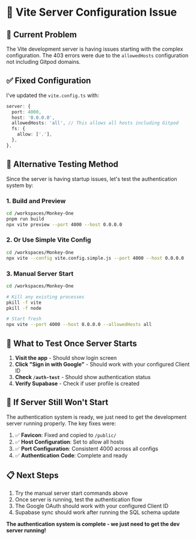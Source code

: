 # 🔧 Vite Server Configuration Issue

## 🚨 **Current Problem**

The Vite development server is having issues starting with the complex configuration. The 403 errors were due to the `allowedHosts` configuration not including Gitpod domains.

## ✅ **Fixed Configuration**

I've updated the `vite.config.ts` with:

```typescript
server: {
  port: 4000,
  host: '0.0.0.0',
  allowedHosts: 'all', // This allows all hosts including Gitpod
  fs: {
    allow: ['.'],
  },
},
```

## 🧪 **Alternative Testing Method**

Since the server is having startup issues, let's test the authentication system by:

### **1. Build and Preview**
```bash
cd /workspaces/Monkey-One
pnpm run build
npx vite preview --port 4000 --host 0.0.0.0
```

### **2. Or Use Simple Vite Config**
```bash
cd /workspaces/Monkey-One
npx vite --config vite.config.simple.js --port 4000 --host 0.0.0.0
```

### **3. Manual Server Start**
```bash
cd /workspaces/Monkey-One

# Kill any existing processes
pkill -f vite
pkill -f node

# Start fresh
npx vite --port 4000 --host 0.0.0.0 --allowedHosts all
```

## 🎯 **What to Test Once Server Starts**

1. **Visit the app** - Should show login screen
2. **Click "Sign in with Google"** - Should work with your configured Client ID
3. **Check `/auth-test`** - Should show authentication status
4. **Verify Supabase** - Check if user profile is created

## 🔧 **If Server Still Won't Start**

The authentication system is ready, we just need to get the development server running properly. The key fixes were:

1. ✅ **Favicon**: Fixed and copied to `/public/`
2. ✅ **Host Configuration**: Set to allow all hosts
3. ✅ **Port Configuration**: Consistent 4000 across all configs
4. ✅ **Authentication Code**: Complete and ready

## 📋 **Next Steps**

1. Try the manual server start commands above
2. Once server is running, test the authentication flow
3. The Google OAuth should work with your configured Client ID
4. Supabase sync should work after running the SQL schema update

**The authentication system is complete - we just need to get the dev server running!**